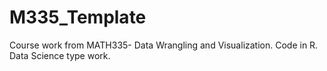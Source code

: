 # M335_Template
Course work from MATH335- Data Wrangling and Visualization. Code in R. Data Science type work.